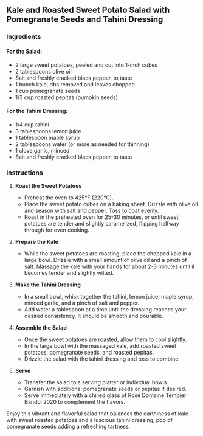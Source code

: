 ## Kale and Roasted Sweet Potato Salad with Pomegranate Seeds and Tahini Dressing

### Ingredients

#### For the Salad:
- 2 large sweet potatoes, peeled and cut into 1-inch cubes
- 2 tablespoons olive oil
- Salt and freshly cracked black pepper, to taste
- 1 bunch kale, ribs removed and leaves chopped
- 1 cup pomegranate seeds
- 1/3 cup roasted pepitas (pumpkin seeds)

#### For the Tahini Dressing:
- 1/4 cup tahini
- 3 tablespoons lemon juice
- 1 tablespoon maple syrup
- 2 tablespoons water (or more as needed for thinning)
- 1 clove garlic, minced
- Salt and freshly cracked black pepper, to taste

### Instructions

1. **Roast the Sweet Potatoes**
   - Preheat the oven to 425°F (220°C).
   - Place the sweet potato cubes on a baking sheet. Drizzle with olive oil and season with salt and pepper. Toss to coat evenly.
   - Roast in the preheated oven for 25-30 minutes, or until sweet potatoes are tender and slightly caramelized, flipping halfway through for even cooking.

2. **Prepare the Kale**
   - While the sweet potatoes are roasting, place the chopped kale in a large bowl. Drizzle with a small amount of olive oil and a pinch of salt. Massage the kale with your hands for about 2-3 minutes until it becomes tender and slightly wilted.

3. **Make the Tahini Dressing**
   - In a small bowl, whisk together the tahini, lemon juice, maple syrup, minced garlic, and a pinch of salt and pepper.
   - Add water a tablespoon at a time until the dressing reaches your desired consistency. It should be smooth and pourable.
   
4. **Assemble the Salad**
   - Once the sweet potatoes are roasted, allow them to cool slightly.
   - In the large bowl with the massaged kale, add roasted sweet potatoes, pomegranate seeds, and roasted pepitas.
   - Drizzle the salad with the tahini dressing and toss to combine.

5. **Serve**
   - Transfer the salad to a serving platter or individual bowls.
   - Garnish with additional pomegranate seeds or pepitas if desired.
   - Serve immediately with a chilled glass of Rosé Domaine Tempier Bandol 2020 to complement the flavors.

Enjoy this vibrant and flavorful salad that balances the earthiness of kale with sweet roasted potatoes and a luscious tahini dressing, pop of pomegranate seeds adding a refreshing tartness.